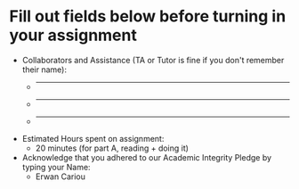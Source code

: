 # Fill out fields below before turning in your assignment

* Collaborators and Assistance (TA or Tutor is fine if you don't remember their name):
  * ____________________________________________
  * ____________________________________________
  * ____________________________________________
* Estimated Hours spent on assignment:
    * 20 minutes (for part A, reading + doing it)
* Acknowledge that you adhered to our Academic Integrity Pledge by typing your Name:
    * Erwan Cariou
